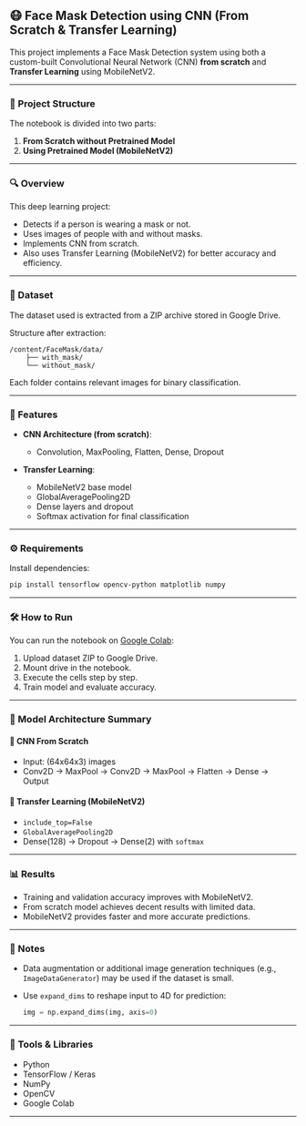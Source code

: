 ## 😷 Face Mask Detection using CNN (From Scratch & Transfer Learning)

This project implements a Face Mask Detection system using both a custom-built Convolutional Neural Network (CNN) **from scratch** and **Transfer Learning** using MobileNetV2.

---

### 📂 Project Structure

The notebook is divided into two parts:

1. **From Scratch without Pretrained Model**
2. **Using Pretrained Model (MobileNetV2)**

---

### 🔍 Overview

This deep learning project:

* Detects if a person is wearing a mask or not.
* Uses images of people with and without masks.
* Implements CNN from scratch.
* Also uses Transfer Learning (MobileNetV2) for better accuracy and efficiency.

---

### 📁 Dataset

The dataset used is extracted from a ZIP archive stored in Google Drive.

Structure after extraction:

```
/content/FaceMask/data/
    ├── with_mask/
    └── without_mask/
```

Each folder contains relevant images for binary classification.

---

### 🚀 Features

* **CNN Architecture (from scratch)**:

  * Convolution, MaxPooling, Flatten, Dense, Dropout
* **Transfer Learning**:

  * MobileNetV2 base model
  * GlobalAveragePooling2D
  * Dense layers and dropout
  * Softmax activation for final classification

---

### ⚙️ Requirements

Install dependencies:

```bash
pip install tensorflow opencv-python matplotlib numpy
```

---

### 🛠️ How to Run

You can run the notebook on [Google Colab](https://colab.research.google.com/):

1. Upload dataset ZIP to Google Drive.
2. Mount drive in the notebook.
3. Execute the cells step by step.
4. Train model and evaluate accuracy.

---

### 🧱 Model Architecture Summary

#### 🔸 CNN From Scratch

* Input: (64x64x3) images
* Conv2D → MaxPool → Conv2D → MaxPool → Flatten → Dense → Output

#### 🔸 Transfer Learning (MobileNetV2)

* `include_top=False`
* `GlobalAveragePooling2D`
* Dense(128) → Dropout → Dense(2) with `softmax`

---

### 📊 Results

* Training and validation accuracy improves with MobileNetV2.
* From scratch model achieves decent results with limited data.
* MobileNetV2 provides faster and more accurate predictions.

---

### 📌 Notes

* Data augmentation or additional image generation techniques (e.g., `ImageDataGenerator`) may be used if the dataset is small.
* Use `expand_dims` to reshape input to 4D for prediction:

  ```python
  img = np.expand_dims(img, axis=0)
  ```

---

### 🧰 Tools & Libraries

* Python
* TensorFlow / Keras
* NumPy
* OpenCV
* Google Colab

---
